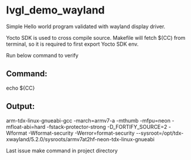 # lvgl_demo_wayland

Simple Hello world program validated with wayland display driver.

Yocto SDK is used to cross compile source. Makefile will fetch $(CC) from terminal, so it is required to first export Yocto SDK env. 

Run below command to verify

## Command:
echo ${CC}

## Output:
arm-tdx-linux-gnueabi-gcc -march=armv7-a -mthumb -mfpu=neon -mfloat-abi=hard -fstack-protector-strong -D_FORTIFY_SOURCE=2 -Wformat -Wformat-security -Werror=format-security --sysroot=/opt/tdx-xwayland/5.2.0/sysroots/armv7at2hf-neon-tdx-linux-gnueabi

Last issue make command in project directory
